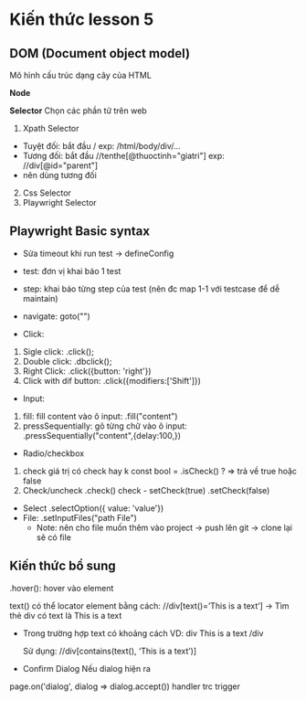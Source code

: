 # Kiến thức lesson 5

## DOM (Document object model)

Mô hình cấu trúc dạng cây của HTML

**Node**

**Selector**
Chọn các phần tử trên web

1. Xpath Selector

- Tuyệt đối: bắt đầu / exp: /html/body/div/...
- Tương đối: bắt đầu //tenthe[@thuoctinh="giatri"] exp: //div[@id="parent"]
- nên dùng tương đối

2. Css Selector
3. Playwright Selector

## Playwright Basic syntax

- Sửa timeout khi run test -> defineConfig

- test: đơn vị khai báo 1 test
- step: khai báo từng step của test (nên đc map 1-1 với testcase để dễ maintain)

- navigate: goto("")
- Click:

1. Sigle click: .click();
2. Double click: .dbclick();
3. Right Click: .click({button: 'right'})
4. Click with dif button: .click({modifiers:['Shift']})

- Input:

1. fill: fill content vào ô input: .fill("content")
2. pressSequentially: gõ từng chữ vào ô input: .pressSequentially("content",{delay:100,})

- Radio/checkbox

1. check giá trị có check hay k
   const bool = .isCheck() ? => trả về true hoặc false
2. Check/uncheck
   .check() check - setCheck(true)
   .setCheck(false)

- Select
  .selectOption({ value: 'value'})
- File: .setInputFiles("path File")
  - Note: nên cho file muốn thêm vào project -> push lên git -> clone lại sẽ có file

## Kiến thức bổ sung

.hover(): hover vào element

text() có thể locator element bằng cách: //div[text()=’This is a text’] -> Tìm thẻ div có text là This is a text

- Trong trường hợp text có khoảng cách VD: div This is a text /div

  Sử dụng: //div[contains(text(), ‘This is a text’)]

- Confirm Dialog
  Nếu dialog hiện ra

page.on('dialog', dialog => dialog.accept()) handler trc trigger
